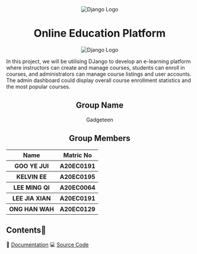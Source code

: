 <div align="center">
  <img src="https://github.com/drshahizan/learn-django/assets/97009588/9a40bc9c-c19f-463b-83e5-6083bd2a2cde" alt = "Django Logo"/>
</div>

<h1 align="center"> Online Education Platform </h1>
<div align="center">
  <img src="https://github.com/drshahizan/learn-django/assets/97009588/3b0a409d-a741-4dc2-b574-2061dd607f9e" alt = "Django Logo"/>
</div>

In this project, we will be utilising DJango to develop an e-learning platform where instructors can create and manage courses, students can enroll in courses, and administrators can manage course listings and user accounts. The admin dashboard could display overall course enrollment statistics and the most popular courses.

<h2 align="center">
  Group Name
  <br>
</h2>

<p align="center">
  <a>Gadgeteen</a><br>
</p>

<h2 align="center">
  Group Members
  <br>
</h2>
<p align="center">
<table align="center">
  <tr>
    <th>Name</th>
    <th>Matric No</th>
  </tr>
  <tr>
    <th>GOO YE JUI</th>
    <th>A20EC0191</th>
  </tr>
    <tr>
    <th>KELVIN EE</th>
    <th>A20EC0195</th>
  </tr>
    <tr>
    <th>LEE MING QI</th>
    <th>A20EC0064</th>
  </tr>
    <tr>
    <th>LEE JIA XIAN</th>
    <th>A20EC0191</th>
  </tr>
    <tr>
    <th>ONG HAN WAH</th>
    <th>A20EC0129</th>
  </tr>
</table>
</p>

## Contents📝

📄 [Documentation](Documentation.md)
💻 [Source Code](online_edu_platform)

